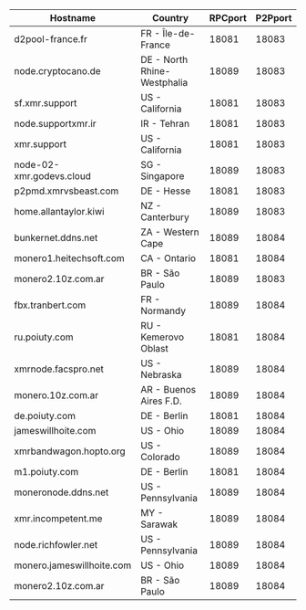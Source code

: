 Hostname | Country | RPCport | P2Pport
--- | --- | --- | ---
d2pool-france.fr | FR - Île-de-France | 18081 | 18083
node.cryptocano.de | DE - North Rhine-Westphalia | 18089 | 18083
sf.xmr.support | US - California | 18081 | 18083
node.supportxmr.ir | IR - Tehran | 18081 | 18083
xmr.support | US - California | 18081 | 18083
node-02-xmr.godevs.cloud | SG - Singapore | 18089 | 18083
p2pmd.xmrvsbeast.com | DE - Hesse | 18081 | 18083
home.allantaylor.kiwi | NZ - Canterbury | 18089 | 18083
bunkernet.ddns.net | ZA - Western Cape | 18089 | 18084
monero1.heitechsoft.com | CA - Ontario | 18081 | 18084
monero2.10z.com.ar | BR - São Paulo | 18089 | 18083
fbx.tranbert.com | FR - Normandy | 18089 | 18084
ru.poiuty.com | RU - Kemerovo Oblast | 18081 | 18084
xmrnode.facspro.net | US - Nebraska | 18089 | 18084
monero.10z.com.ar | AR - Buenos Aires F.D. | 18089 | 18084
de.poiuty.com | DE - Berlin | 18081 | 18084
jameswillhoite.com | US - Ohio | 18089 | 18084
xmrbandwagon.hopto.org | US - Colorado | 18089 | 18084
m1.poiuty.com | DE - Berlin | 18081 | 18084
moneronode.ddns.net | US - Pennsylvania | 18089 | 18084
xmr.incompetent.me | MY - Sarawak | 18089 | 18084
node.richfowler.net | US - Pennsylvania | 18089 | 18084
monero.jameswillhoite.com | US - Ohio | 18089 | 18084
monero2.10z.com.ar | BR - São Paulo | 18089 | 18084

